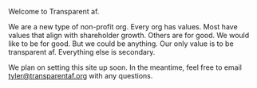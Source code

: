 Welcome to Transparent af.

We are a new type of non-profit org.  Every org has values. Most have values that align with shareholder growth. Others are for good. We would like to be for good. But we could be anything. Our only value is to be transparent af. Everything else is secondary.

We plan on setting this site up soon. In the meantime, feel free to email tyler@transparentaf.org with any questions.
